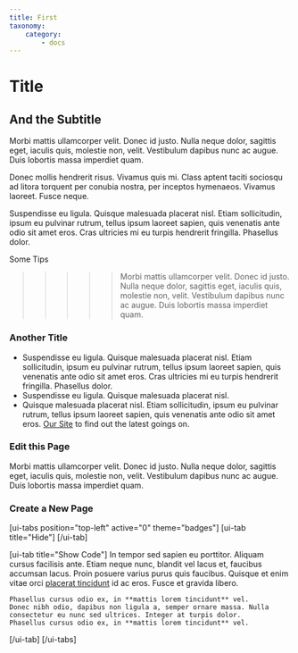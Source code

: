```yaml
---
title: First
taxonomy:
    category:
        - docs
---
```


# Title

## And the Subtitle

Morbi mattis ullamcorper velit. Donec id justo. Nulla neque dolor, sagittis eget, iaculis quis, molestie non, velit. Vestibulum dapibus nunc ac augue. Duis lobortis massa imperdiet quam.

Donec mollis hendrerit risus. Vivamus quis mi. Class aptent taciti sociosqu ad litora torquent per conubia nostra, per inceptos hymenaeos. Vivamus laoreet. Fusce neque.

Suspendisse eu ligula. Quisque malesuada placerat nisl. Etiam sollicitudin, ipsum eu pulvinar rutrum, tellus ipsum laoreet sapien, quis venenatis ante odio sit amet eros. Cras ultricies mi eu turpis hendrerit fringilla. Phasellus dolor.

Some Tips

>>>>> Morbi mattis ullamcorper velit. Donec id justo. Nulla neque dolor, sagittis eget, iaculis quis, molestie non, velit. Vestibulum dapibus nunc ac augue. Duis lobortis massa imperdiet quam.

### Another Title

* Suspendisse eu ligula. Quisque malesuada placerat nisl. Etiam sollicitudin, ipsum eu pulvinar rutrum, tellus ipsum laoreet sapien, quis venenatis ante odio sit amet eros. Cras ultricies mi eu turpis hendrerit fringilla. Phasellus dolor.
* Suspendisse eu ligula. Quisque malesuada placerat nisl. 
* Quisque malesuada placerat nisl. Etiam sollicitudin, ipsum eu pulvinar rutrum, tellus ipsum laoreet sapien, quis venenatis ante odio sit amet eros. [Our Site](https://mycroft.ai) to find out the latest goings on.

### Edit this Page

Morbi mattis ullamcorper velit. Donec id justo. Nulla neque dolor, sagittis eget, iaculis quis, molestie non, velit. Vestibulum dapibus nunc ac augue. Duis lobortis massa imperdiet quam.

### Create a New Page

[ui-tabs position="top-left" active="0" theme="badges"]
[ui-tab title="Hide"]
[/ui-tab]

[ui-tab title="Show Code"]
In tempor sed sapien eu porttitor. Aliquam cursus facilisis ante. Etiam neque nunc, blandit vel lacus et, faucibus accumsan lacus. Proin posuere varius purus quis faucibus. Quisque et enim vitae orci [placerat tincidunt](#) id ac eros. Fusce et gravida libero. 
```
Phasellus cursus odio ex, in **mattis lorem tincidunt** vel.
Donec nibh odio, dapibus non ligula a, semper ornare massa. Nulla consectetur eu nunc sed ultrices. Integer at turpis dolor.
Phasellus cursus odio ex, in **mattis lorem tincidunt** vel.
```
[/ui-tab]
[/ui-tabs]
